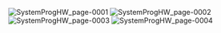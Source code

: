 ![SystemProgHW_page-0001](https://github.com/user-attachments/assets/89390784-4973-45d1-8a1d-0d9f1696f861)
![SystemProgHW_page-0002](https://github.com/user-attachments/assets/0bb875a7-6962-4a97-83e9-454e420e2387)
![SystemProgHW_page-0003](https://github.com/user-attachments/assets/dc7fd1fe-1168-4493-a0e0-feaea7287270)
![SystemProgHW_page-0004](https://github.com/user-attachments/assets/c6013b16-ab18-4a07-8fd2-269fcdd93bca)

